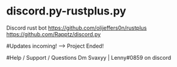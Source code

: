 # discord.py-rustplus.py
Discord rust bot
https://github.com/olijeffers0n/rustplus
https://github.com/Rapptz/discord.py

#Updates incoming! --> Project Ended!

#Help / Support / Questions
Dm Svaxyy | Lenny#0859 on discord
